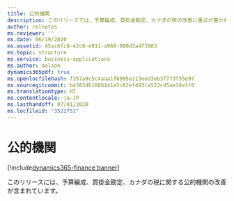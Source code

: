 ```yaml
---
title: 公的機関
description: このリリースでは、予算編成、買掛金勘定、カナダの税の改善に重点が置かれています。
author: relnotes
ms.reviewer: ''
ms.date: 06/19/2020
ms.assetid: 45ac6fc8-42c8-e911-a968-000d3a4f3883
ms.topic: structure
ms.service: business-applications
ms.author: aolson
dynamics365pdf: true
ms.openlocfilehash: f357a9c5c4aaa1f6995e213eed3eb3f77df55e97
ms.sourcegitcommit: b4383db1666141e3c62ef493ca522cd5ae34e1f0
ms.translationtype: HT
ms.contentlocale: ja-JP
ms.lasthandoff: 07/01/2020
ms.locfileid: "3522751"
---
```

# <a name="public-sector"></a>公的機関

[!include[dynamics365-finance banner](../includes/dynamics365-finance.md)]

<!--structure start-->
このリリースには、予算編成、買掛金勘定、カナダの税に関する公的機関の改善が含まれています。
<!--structure end-->



